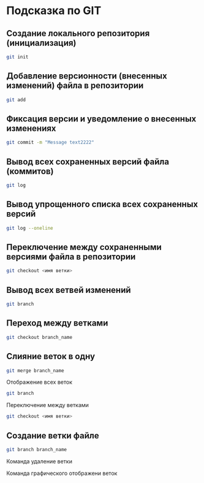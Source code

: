 # Подсказка по GIT

## Создание локального репозитория (инициализация)
~~~sh
git init
~~~

## Добавление версионности (внесенных изменений) файла в репозитории
~~~sh
git add
~~~

## Фиксация версии и уведомление о внесенных изменениях
~~~sh
git commit -m "Message text2222"
~~~

## Вывод всех сохраненных версий файла (коммитов)
~~~sh
git log
~~~

## Вывод упрощенного списка всех сохраненных версий
~~~sh
git log --oneline
~~~

## Переключение между сохраненными версиями файла в репозитории
~~~sh
git checkout <имя ветки>
~~~

## Вывод всех ветвей изменений
~~~sh
git branch
~~~
 
## Переход между ветками
~~~sh
git checkout branch_name
~~~

## Слияние веток в одну
~~~sh
git merge branch_name
~~~

Отображение всех веток
~~~sh
git branch
~~~

Переключение между ветками
~~~sh
git checkout <имя ветки>
~~~

## Создание ветки файле
~~~sh
git branch branch_name
~~~

Команда удаление ветки

Команда графического отображени веток